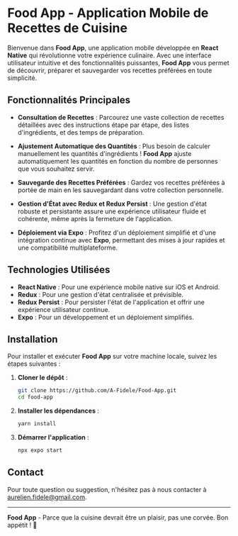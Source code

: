 # Food App - Application Mobile de Recettes de Cuisine

Bienvenue dans **Food App**, une application mobile développée en **React Native** qui révolutionne votre expérience culinaire. Avec une interface utilisateur intuitive et des fonctionnalités puissantes, **Food App** vous permet de découvrir, préparer et sauvegarder vos recettes préférées en toute simplicité.

## Fonctionnalités Principales

- **Consultation de Recettes** : Parcourez une vaste collection de recettes détaillées avec des instructions étape par étape, des listes d'ingrédients, et des temps de préparation.
  
- **Ajustement Automatique des Quantités** : Plus besoin de calculer manuellement les quantités d'ingrédients ! **Food App** ajuste automatiquement les quantités en fonction du nombre de personnes que vous souhaitez servir.

- **Sauvegarde des Recettes Préférées** : Gardez vos recettes préférées à portée de main en les sauvegardant dans votre collection personnelle.

- **Gestion d'État avec Redux et Redux Persist** : Une gestion d'état robuste et persistante assure une expérience utilisateur fluide et cohérente, même après la fermeture de l'application.

- **Déploiement via Expo** : Profitez d'un déploiement simplifié et d'une intégration continue avec **Expo**, permettant des mises à jour rapides et une compatibilité multiplateforme.

## Technologies Utilisées

- **React Native** : Pour une expérience mobile native sur iOS et Android.
- **Redux** : Pour une gestion d'état centralisée et prévisible.
- **Redux Persist** : Pour persister l'état de l'application et offrir une expérience utilisateur continue.
- **Expo** : Pour un développement et un déploiement simplifiés.

## Installation

Pour installer et exécuter **Food App** sur votre machine locale, suivez les étapes suivantes :

1. **Cloner le dépôt** :
   ```bash
   git clone https://github.com/A-Fidele/Food-App.git
   cd food-app
   ```

2. **Installer les dépendances** :
   ```bash
   yarn install
   ```

3. **Démarrer l'application** :
   ```bash
   npx expo start
   ```

## Contact

Pour toute question ou suggestion, n'hésitez pas à nous contacter à [aurelien.fidele@gmail.com](mailto:aurelien.fidele@gmail.com).

---

**Food App** - Parce que la cuisine devrait être un plaisir, pas une corvée. Bon appétit ! 🍴
